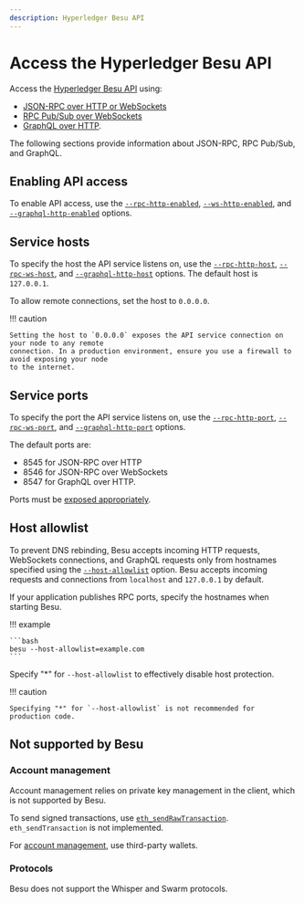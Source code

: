 ```yaml
---
description: Hyperledger Besu API
---
```


# Access the Hyperledger Besu API

Access the [Hyperledger Besu API](../../../Reference/API-Methods.md) using:

* [JSON-RPC over HTTP or WebSockets](Using-JSON-RPC-API.md)
* [RPC Pub/Sub over WebSockets](RPC-PubSub.md)
* [GraphQL over HTTP](GraphQL.md).

The following sections provide information about JSON-RPC, RPC Pub/Sub, and GraphQL.

## Enabling API access

To enable API access, use the
[`--rpc-http-enabled`](../../../Reference/CLI/CLI-Syntax.md#rpc-http-enabled),
[`--ws-http-enabled`](../../../Reference/CLI/CLI-Syntax.md#rpc-ws-enabled), and
[`--graphql-http-enabled`](../../../Reference/CLI/CLI-Syntax.md#graphql-http-enabled) options.

## Service hosts

To specify the host the API service listens on, use the
[`--rpc-http-host`](../../../Reference/CLI/CLI-Syntax.md#rpc-http-host),
[`--rpc-ws-host`](../../../Reference/CLI/CLI-Syntax.md#rpc-ws-host), and
[`--graphql-http-host`](../../../Reference/CLI/CLI-Syntax.md#graphql-http-host) options. The
default host is `127.0.0.1`.

To allow remote connections, set the host to `0.0.0.0`.

!!! caution

    Setting the host to `0.0.0.0` exposes the API service connection on your node to any remote
    connection. In a production environment, ensure you use a firewall to avoid exposing your node
    to the internet.

## Service ports

To specify the port the API service listens on, use the
[`--rpc-http-port`](../../../Reference/CLI/CLI-Syntax.md#rpc-http-port),
[`--rpc-ws-port`](../../../Reference/CLI/CLI-Syntax.md#rpc-ws-port), and
[`--graphql-http-port`](../../../Reference/CLI/CLI-Syntax.md#graphql-http-port) options.

The default ports are:

* 8545 for JSON-RPC over HTTP
* 8546 for JSON-RPC over WebSockets
* 8547 for GraphQL over HTTP.

Ports must be [exposed appropriately](../../Find-and-Connect/Managing-Peers.md#port-configuration).

## Host allowlist

To prevent DNS rebinding, Besu accepts incoming HTTP requests, WebSockets connections, and GraphQL
requests only from hostnames specified using the
[`--host-allowlist`](../../../Reference/CLI/CLI-Syntax.md#host-allowlist) option. Besu accepts
incoming requests and connections from `localhost` and `127.0.0.1` by default.

If your application publishes RPC ports, specify the hostnames when starting Besu.

!!! example

    ```bash
    besu --host-allowlist=example.com
    ```

Specify "*" for `--host-allowlist` to effectively disable host protection.

!!! caution

    Specifying "*" for `--host-allowlist` is not recommended for production code.

## Not supported by Besu

### Account management

Account management relies on private key management in the client, which is not supported by Besu.

To send signed transactions, use
[`eth_sendRawTransaction`](../../../Reference/API-Methods.md#eth_sendrawtransaction).
`eth_sendTransaction` is not implemented.

For [account management](../../Send-Transactions/Account-Management.md), use third-party wallets.

### Protocols

Besu does not support the Whisper and Swarm protocols.